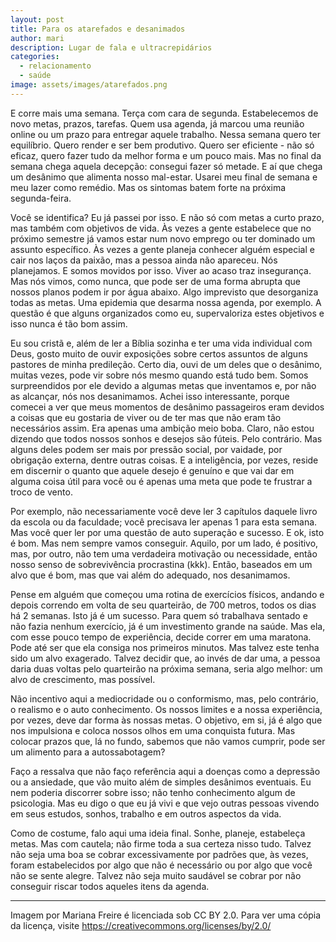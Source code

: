 ```yaml
---
layout: post
title: Para os atarefados e desanimados
author: mari
description: Lugar de fala e ultracrepidários
categories:
  - relacionamento
  - saúde
image: assets/images/atarefados.png
---
```

E corre mais uma semana. Terça com cara de segunda. Estabelecemos de novo metas, prazos, tarefas. Quem usa agenda, já marcou uma reunião online ou um prazo para entregar aquele trabalho. Nessa semana quero ter equilíbrio. Quero render e ser bem produtivo. Quero ser eficiente - não só eficaz, quero fazer tudo da melhor forma e um pouco mais. Mas no final da semana chega aquela decepção: consegui fazer só metade. E aí que chega um desânimo que alimenta nosso mal-estar. Usarei meu final de semana e meu lazer como remédio. Mas os sintomas batem forte na próxima segunda-feira.

Você se identifica? Eu já passei por isso. E não só com metas a curto prazo, mas também com objetivos de vida. Às vezes a gente estabelece que no próximo semestre já vamos estar num novo emprego ou ter dominado um assunto específico. Às vezes a gente planeja conhecer alguém especial e cair nos laços da paixão, mas a pessoa ainda não apareceu. Nós planejamos. E somos movidos por isso. Viver ao acaso traz insegurança. Mas nós vimos, como nunca, que pode ser de uma forma abrupta que nossos planos podem ir por água abaixo. Algo imprevisto que desorganiza todas as metas. Uma epidemia que desarma nossa agenda, por exemplo. A questão é que alguns organizados como eu, supervaloriza estes objetivos e isso nunca é tão bom assim.

Eu sou cristã e, além de ler a Bíblia sozinha e ter uma vida individual com Deus, gosto muito de ouvir exposições sobre certos assuntos de alguns pastores de minha predileção. Certo dia, ouvi de um deles que o desânimo, muitas vezes, pode vir sobre nós mesmo quando está tudo bem. Somos surpreendidos por ele devido a algumas metas que inventamos e, por não as alcançar, nós nos desanimamos. Achei isso interessante, porque comecei a ver que meus momentos de desânimo passageiros eram devidos a coisas que eu gostaria de viver ou de ter mas que não eram tão necessários assim. Era apenas uma ambição meio boba. Claro, não estou dizendo que todos nossos sonhos e desejos são fúteis. Pelo contrário. Mas alguns deles podem ser mais por pressão social, por vaidade, por obrigação externa, dentre outras coisas. E a inteligência, por vezes, reside em discernir o quanto que aquele desejo é genuíno e que vai dar em alguma coisa útil para você ou é apenas uma meta que pode te frustrar a troco de vento.

Por exemplo, não necessariamente você deve ler 3 capítulos daquele livro da escola ou da faculdade; você precisava ler apenas 1 para esta semana. Mas você quer ler por uma questão de auto superação e sucesso. E ok, isto é bom. Mas nem sempre vamos conseguir. Aquilo, por um lado, é positivo, mas, por outro, não tem uma verdadeira motivação ou necessidade, então nosso senso de sobrevivência procrastina (kkk). Então, baseados em um alvo que é bom, mas que vai além do adequado, nos desanimamos.

Pense em alguém que começou uma rotina de exercícios físicos, andando e depois correndo em volta de seu quarteirão, de 700 metros, todos os dias há 2 semanas. Isto já é um sucesso. Para quem só trabalhava sentado e não fazia nenhum exercício, já é um investimento grande na saúde. Mas ela, com esse pouco tempo de experiência, decide correr em uma maratona. Pode até ser que ela consiga nos primeiros minutos. Mas talvez este tenha sido um alvo exagerado. Talvez decidir que, ao invés de dar uma, a pessoa daria duas voltas pelo quarteirão na próxima semana, seria algo melhor: um alvo de crescimento, mas possível.

Não incentivo aqui a mediocridade ou o conformismo, mas, pelo contrário, o realismo e o auto conhecimento. Os nossos limites e a nossa experiência, por vezes, deve dar forma às nossas metas. O objetivo, em si, já é algo que nos impulsiona e coloca nossos olhos em uma conquista futura. Mas colocar prazos que, lá no fundo, sabemos que não vamos cumprir, pode ser um alimento para a autossabotagem?

Faço a ressalva que não faço referência aqui a doenças como a depressão ou a ansiedade, que vão muito além de simples desânimos eventuais. Eu nem poderia discorrer sobre isso; não tenho conhecimento algum de psicologia. Mas eu digo o que eu já vivi e que vejo outras pessoas vivendo em seus estudos, sonhos, trabalho e em outros aspectos da vida.

Como de costume, falo aqui uma ideia final. Sonhe, planeje, estabeleça metas. Mas com cautela; não firme toda a sua certeza nisso tudo. Talvez não seja uma boa se cobrar excessivamente por padrões que, às vezes, foram estabelecidos por algo que não é necessário ou por algo que você não se sente alegre. Talvez não seja muito saudável se cobrar por não conseguir riscar todos aqueles itens da agenda.
<!--stackedit_data:
eyJoaXN0b3J5IjpbLTEyOTMyNTg4NjgsLTE3NjEyMTc5OTQsLT
MzMjg2NjYxXX0=
-->
---
Imagem por Mariana Freire é licenciada sob CC BY 2.0. Para ver uma cópia da licença, visite https://creativecommons.org/licenses/by/2.0/
